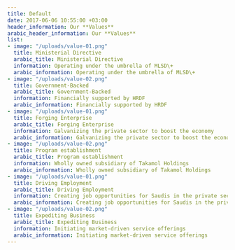 ```yaml
---
title: Default
date: 2017-06-06 10:55:00 +03:00
header_information: Our **Values**
arabic_header_information: Our **Values**
list:
- image: "/uploads/value-01.png"
  title: Ministerial Directive
  arabic_title: Ministerial Directive
  information: Operating under the umbrella of MLSD\+
  arabic_information: Operating under the umbrella of MLSD\+
- image: "/uploads/value-02.png"
  title: Government-Backed
  arabic_title: Government-Backed
  information: Financially supported by HRDF
  arabic_information: Financially supported by HRDF
- image: "/uploads/value-01.png"
  title: Forging Enterprise
  arabic_title: Forging Enterprise
  information: Galvanizing the private sector to boost the economy
  arabic_information: Galvanizing the private sector to boost the economy
- image: "/uploads/value-02.png"
  title: Program establishment
  arabic_title: Program establishment
  information: Wholly owned subsidiary of Takamol Holdings
  arabic_information: Wholly owned subsidiary of Takamol Holdings
- image: "/uploads/value-01.png"
  title: Driving Employment
  arabic_title: Driving Employment
  information: Creating job opportunities for Saudis in the private sector
  arabic_information: Creating job opportunities for Saudis in the private sector
- image: "/uploads/value-02.png"
  title: Expediting Business
  arabic_title: Expediting Business
  information: Initiating market-driven service offerings
  arabic_information: Initiating market-driven service offerings
---
```


